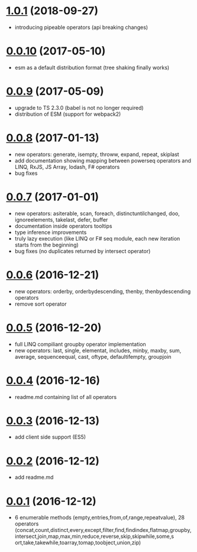 <a name="1.0.1"></a>
# [1.0.1](https://github.com/marcinnajder/powerseq/releases/tag/1.0.1) (2018-09-27)

* introducing pipeable operators (api breaking changes)

<a name="0.0.10"></a>
# [0.0.10](https://github.com/marcinnajder/powerseq/releases/tag/0.0.10) (2017-05-10)

* esm as a default distribution format (tree shaking finally works)

<a name="0.0.9"></a>
# [0.0.9](https://github.com/marcinnajder/powerseq/releases/tag/0.0.9) (2017-05-09)

* upgrade to TS 2.3.0 (babel is not no longer required)
* distribution of ESM (support for webpack2)

<a name="0.0.8"></a>
# [0.0.8](https://github.com/marcinnajder/powerseq/releases/tag/0.0.8) (2017-01-13)

* new operators: generate, isempty, throww, expand, repeat, skiplast
* add documentation showing mapping between powerseq operators and LINQ, RxJS, JS Array, lodash, F# operators
* bug fixes


<a name="0.0.7"></a>
# [0.0.7](https://github.com/marcinnajder/powerseq/releases/tag/0.0.7) (2017-01-01)

* new operators: asiterable, scan, foreach, distinctuntilchanged, doo, ignoreelements, takelast, defer, buffer
* documentation inside operators tooltips
* type inference improvements
* truly lazy execution (like LINQ or F# seq module, each new iteration starts from the beginning)
* bug fixes (no duplicates returned by intersect operator)


<a name="0.0.6"></a>
# [0.0.6](https://github.com/marcinnajder/powerseq/releases/tag/0.0.6) (2016-12-21)

* new operators: orderby, orderbydescending, thenby, thenbydescending operators
* remove sort operator

<a name="0.0.5"></a>
# [0.0.5](https://github.com/marcinnajder/powerseq/releases/tag/0.0.5) (2016-12-20)

* full LINQ compiliant groupby operator implementation 
* new operators: last, single, elementat, includes, minby, maxby, sum, average, sequenceequal, cast, oftype, defaultifempty, groupjoin

<a name="0.0.4"></a>
# [0.0.4](https://github.com/marcinnajder/powerseq/releases/tag/0.0.4) (2016-12-16)

*  readme.md containing list of all operators

<a name="0.0.3"></a>
# [0.0.3](https://github.com/marcinnajder/powerseq/releases/tag/0.0.3) (2016-12-13)

*  add client side support (ES5)

<a name="0.0.2"></a>
# [0.0.2](https://github.com/marcinnajder/powerseq/releases/tag/0.0.2) (2016-12-12)

*  add readme.md

<a name="0.0.1"></a>
# [0.0.1](https://github.com/marcinnajder/powerseq/releases/tag/0.0.1) (2016-12-12)

*  6 enumerable methods (empty,entries,from,of,range,repeatvalue), 28 operators (concat,count,distinct,every,except,filter,find,findindex,flatmap,groupby,intersect,join,map,max,min,reduce,reverse,skip,skipwhile,some,s
ort,take,takewhile,toarray,tomap,toobject,union,zip)


